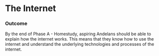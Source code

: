 # The Internet

### Outcome
By the end of Phase A - Homestudy, aspiring Andelans should be able to explain how the internet works. This means that they know how to use the internet and understand the underlying technologies and processes of the internet.